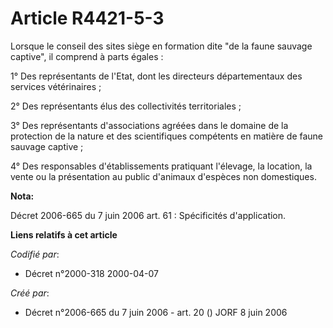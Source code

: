 # Article R4421-5-3

Lorsque le conseil des sites siège en formation dite "de la faune sauvage captive", il comprend à parts égales :

1° Des représentants de l'Etat, dont les directeurs départementaux des services vétérinaires ;

2° Des représentants élus des collectivités territoriales ;

3° Des représentants d'associations agréées dans le domaine de la protection de la nature et des scientifiques compétents en
matière de faune sauvage captive ;

4° Des responsables d'établissements pratiquant l'élevage, la location, la vente ou la présentation au public d'animaux
d'espèces non domestiques.

**Nota:**

Décret 2006-665 du 7 juin 2006 art. 61 : Spécificités d'application.

**Liens relatifs à cet article**

_Codifié par_:

  - Décret n°2000-318 2000-04-07

_Créé par_:

  - Décret n°2006-665 du 7 juin 2006 - art. 20 () JORF 8 juin 2006
